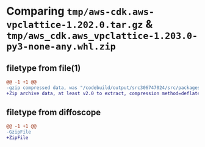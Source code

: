 # Comparing `tmp/aws-cdk.aws-vpclattice-1.202.0.tar.gz` & `tmp/aws_cdk.aws_vpclattice-1.203.0-py3-none-any.whl.zip`

## filetype from file(1)

```diff
@@ -1 +1 @@
-gzip compressed data, was "/codebuild/output/src306747024/src/packages/@aws-cdk/aws-vpclattice/dist/python/aws-cdk.aws-vpclattice-1.202.0.tar", last modified: Fri May 19 23:12:52 2023, max compression
+Zip archive data, at least v2.0 to extract, compression method=deflate
```

## filetype from diffoscope

```diff
@@ -1 +1 @@
-GzipFile
+ZipFile
```


